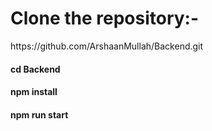 <h1>Clone the repository:-</h1>

<p>https://github.com/ArshaanMullah/Backend.git</p>

<h4>cd Backend</h4>
<h4>npm install</h4>
<h4>npm run start</h4>
